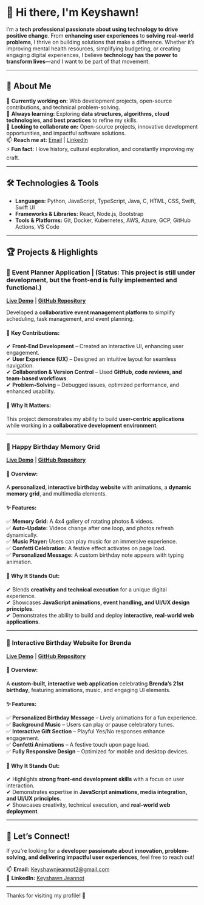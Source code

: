 # 👋 Hi there, I'm Keyshawn!  

I’m a **tech professional passionate about using technology to drive positive change**. From **enhancing user experiences** to **solving real-world problems**, I thrive on building solutions that make a difference. Whether it’s improving mental health resources, simplifying budgeting, or creating engaging digital experiences, I believe **technology has the power to transform lives**—and I want to be part of that movement.  

---

## 🚀 About Me  

🔭 **Currently working on:** Web development projects, open-source contributions, and technical problem-solving.  
🌱 **Always learning:** Exploring **data structures, algorithms, cloud technologies, and best practices** to refine my skills.  
👯 **Looking to collaborate on:** Open-source projects, innovative development opportunities, and impactful software solutions.  
📫 **Reach me at:** [Email](mailto:Keyshawnjeannot2@gmail.com) | [LinkedIn](https://www.linkedin.com/in/keyshawnjeannot)  
⚡ **Fun fact:** I love history, cultural exploration, and constantly improving my craft.  

---

## 🛠️ Technologies & Tools  

- **Languages:** Python, JavaScript, TypeScript, Java, C, HTML, CSS, Swift, Swift UI  
- **Frameworks & Libraries:** React, Node.js, Bootstrap  
- **Tools & Platforms:** Git, Docker, Kubernetes, AWS, Azure, GCP, GitHub Actions, VS Code  

---

## 🏆 Projects & Highlights  

### 📅 **Event Planner Application** | (Status: This project is still under development, but the front-end is fully implemented and functional.)
**[Live Demo](https://meetitude.com/)** | **[GitHub Repository](https://github.com/n8silveira/EventPlannerProgram)** 

Developed a **collaborative event management platform** to simplify scheduling, task management, and event planning.  

#### 🔹 Key Contributions:  
✔ **Front-End Development** – Created an interactive UI, enhancing user engagement.  
✔ **User Experience (UX)** – Designed an intuitive layout for seamless navigation.  
✔ **Collaboration & Version Control** – Used **GitHub, code reviews, and team-based workflows**.  
✔ **Problem-Solving** – Debugged issues, optimized performance, and enhanced usability.  

#### 🔹 Why It Matters:  
This project demonstrates my ability to build **user-centric applications** while working in a **collaborative development environment**.  

---

### 🎉 **Happy Birthday Memory Grid**  
**[Live Demo](https://the1keyy.github.io/sterlo-birthday-gift/)** | **[GitHub Repository](https://github.com/The1keyy/sterlo-birthday-gift)** 

#### 🔹 Overview:  
A **personalized, interactive birthday website** with animations, a **dynamic memory grid**, and multimedia elements.  

#### ✨ Features:  
✅ **Memory Grid:** A 4x4 gallery of rotating photos & videos.  
✅ **Auto-Update:** Videos change after one loop, and photos refresh dynamically.  
✅ **Music Player:** Users can play music for an immersive experience.  
✅ **Confetti Celebration:** A festive effect activates on page load.  
✅ **Personalized Message:** A custom birthday note appears with typing animation.  

#### 🔹 Why It Stands Out:  
✔ Blends **creativity and technical execution** for a unique digital experience.  
✔ Showcases **JavaScript animations, event handling, and UI/UX design principles**.  
✔ Demonstrates the ability to build and deploy **interactive, real-world web applications**.  

---

### 🎉 **Interactive Birthday Website for Brenda**  
**[Live Demo]( https://the1keyy.github.io/brenda-birthday/ )** | **[GitHub Repository](https://github.com/The1keyy/brenda-birthday)**  

#### 🔹 Overview:  
A **custom-built, interactive web application** celebrating **Brenda’s 21st birthday**, featuring animations, music, and engaging UI elements.  

#### ✨ Features:  
✅ **Personalized Birthday Message** – Lively animations for a fun experience.  
✅ **Background Music** – Users can play or pause celebratory tunes.  
✅ **Interactive Gift Section** – Playful Yes/No responses enhance engagement.  
✅ **Confetti Animations** – A festive touch upon page load.  
✅ **Fully Responsive Design** – Optimized for mobile and desktop devices.  

#### 🔹 Why It Stands Out:  
✔ Highlights **strong front-end development skills** with a focus on user interaction.  
✔ Demonstrates expertise in **JavaScript animations, media integration, and UI/UX principles**.  
✔ Showcases creativity, technical execution, and **real-world web deployment**.  

---

## 🚀 **Let’s Connect!**  

If you're looking for a **developer passionate about innovation, problem-solving, and delivering impactful user experiences**, feel free to reach out!  

📫 **Email:** [Keyshawnjeannot2@gmail.com](mailto:Keyshawnjeannot2@gmail.com)  
💼 **LinkedIn:** [Keyshawn Jeannot](https://www.linkedin.com/in/keyshawnjeannot)  

---

Thanks for visiting my profile! 🚀  
